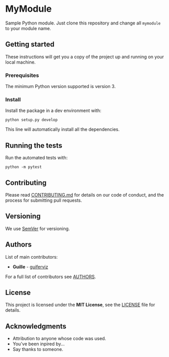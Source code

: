 
MyModule
========

Sample Python module.
Just clone this repository and change all `mymodule` to your module name.


Getting started
---------------

These instructions will get you a copy of the project up and running on your local machine.


### Prerequisites

The minimum Python version supported is version 3.


### Install

Install the package in a dev environment with:

    python setup.py develop

This line will automatically install all the dependencies.


## Running the tests

Run the automated tests with:

    python -m pytest


Contributing
------------

Please read [CONTRIBUTING.md](https://github.com/guiferviz/python_module/CONTRIBUTING.md) for details on our code of conduct, and the process for submitting pull requests.


Versioning
----------

We use [SemVer](http://semver.org/) for versioning.


Authors
-------

List of main contributors:

* **Guille** - [guiferviz](https://github.com/guiferviz)

For a full list of contributors see [AUTHORS](https://github.com/guiferviz/python_module/AUTHORS.md).


License
-------

This project is licensed under the **MIT License**, see the [LICENSE](https://github.com/guiferviz/python_module/LICENSE) file for details.


Acknowledgments
---------------

 * Attribution to anyone whose code was used.
 * You've been inpired by...
 * Say thanks to someone.
